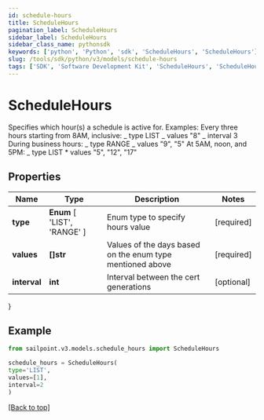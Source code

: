 ```yaml
---
id: schedule-hours
title: ScheduleHours
pagination_label: ScheduleHours
sidebar_label: ScheduleHours
sidebar_class_name: pythonsdk
keywords: ['python', 'Python', 'sdk', 'ScheduleHours', 'ScheduleHours']
slug: /tools/sdk/python/v3/models/schedule-hours
tags: ['SDK', 'Software Development Kit', 'ScheduleHours', 'ScheduleHours']
---
```


# ScheduleHours

Specifies which hour(s) a schedule is active for. Examples: Every three hours starting from 8AM, inclusive: _ type LIST _ values \"8\" _ interval 3 During business hours: _ type RANGE _ values \"9\", \"5\" At 5AM, noon, and 5PM: _ type LIST \* values \"5\", \"12\", \"17\"

## Properties

| Name | Type | Description | Notes |
| --- | --- | --- | --- |
| **type** | **Enum** [ 'LIST', 'RANGE' ] | Enum type to specify hours value | [required] |
| **values** | **[]str** | Values of the days based on the enum type mentioned above | [required] |
| **interval** | **int** | Interval between the cert generations | [optional] |

}

## Example

```python
from sailpoint.v3.models.schedule_hours import ScheduleHours

schedule_hours = ScheduleHours(
type='LIST',
values=[1],
interval=2
)

```

[[Back to top]](#)
